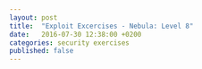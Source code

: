 ```yaml
---
layout: post
title:  "Exploit Excercises - Nebula: Level 8"
date:   2016-07-30 12:38:00 +0200
categories: security exercises
published: false
---
```




